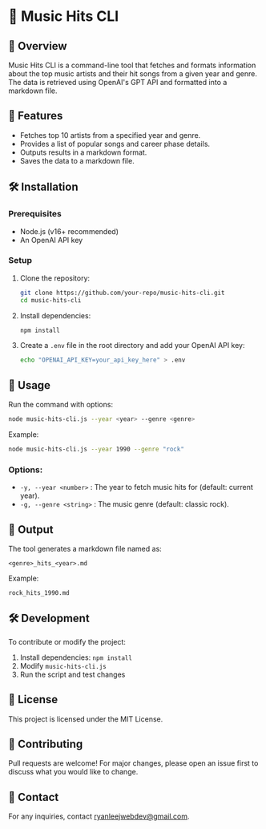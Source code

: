 # 🎵 Music Hits CLI

## 📌 Overview
Music Hits CLI is a command-line tool that fetches and formats information about the top music artists and their hit songs from a given year and genre. The data is retrieved using OpenAI's GPT API and formatted into a markdown file.

## 🚀 Features
- Fetches top 10 artists from a specified year and genre.
- Provides a list of popular songs and career phase details.
- Outputs results in a markdown format.
- Saves the data to a markdown file.

## 🛠️ Installation
### Prerequisites
- Node.js (v16+ recommended)
- An OpenAI API key

### Setup
1. Clone the repository:
   ```sh
   git clone https://github.com/your-repo/music-hits-cli.git
   cd music-hits-cli
   ```
2. Install dependencies:
   ```sh
   npm install
   ```
3. Create a `.env` file in the root directory and add your OpenAI API key:
   ```sh
   echo "OPENAI_API_KEY=your_api_key_here" > .env
   ```

## 📌 Usage
Run the command with options:
```sh
node music-hits-cli.js --year <year> --genre <genre>
```
Example:
```sh
node music-hits-cli.js --year 1990 --genre "rock"
```

### Options:
- `-y, --year <number>` : The year to fetch music hits for (default: current year).
- `-g, --genre <string>` : The music genre (default: classic rock).

## 💾 Output
The tool generates a markdown file named as:
```
<genre>_hits_<year>.md
```
Example:
```
rock_hits_1990.md
```

## 🛠️ Development
To contribute or modify the project:
1. Install dependencies: `npm install`
2. Modify `music-hits-cli.js`
3. Run the script and test changes

## 📜 License
This project is licensed under the MIT License.

## 🤝 Contributing
Pull requests are welcome! For major changes, please open an issue first to discuss what you would like to change.

## 📧 Contact
For any inquiries, contact [ryanleejwebdev@gmail.com](mailto:ryanleejwebdev@gmail.com).

